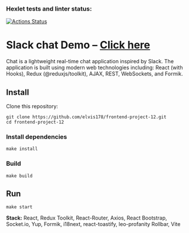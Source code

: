 ### Hexlet tests and linter status:
[![Actions Status](https://github.com/elvis178/frontend-project-12/actions/workflows/hexlet-check.yml/badge.svg)](https://github.com/elvis178/frontend-project-12/actions)
# Slack chat Demo – [Click here](https://frontend-project-12-b0ej.onrender.com/login)
Chat is a lightweight real-time chat application inspired by Slack. The application is built using modern web technologies including: React (with Hooks), Redux (@reduxjs/toolkit), AJAX, REST, WebSockets, and Formik.
## Install
Clone this repository:
```
git clone https://github.com/elvis178/frontend-project-12.git
cd frontend-project-12
```
### Install dependencies
```
make install
```
### Build
```
make build
```
## Run
```
make start
```

**Stack:** React, Redux Toolkit, React-Router, Axios, React Bootstrap, Socket.io, Yup, Formik, i18next, react-toastify, leo-profanity Rollbar, Vite